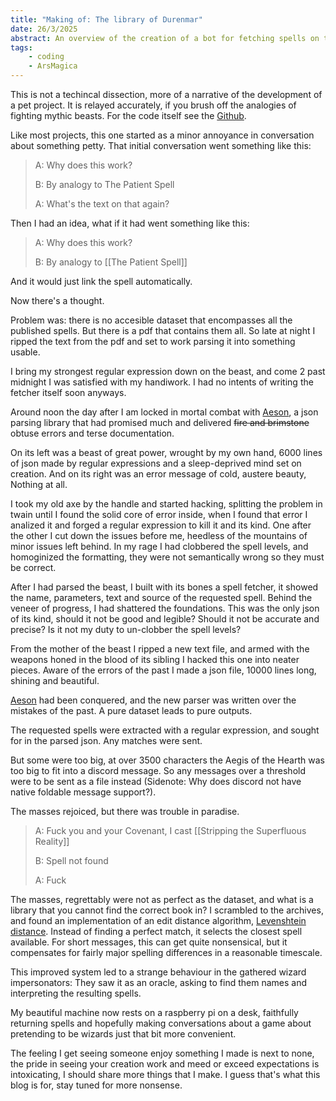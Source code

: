 ```yaml
---
title: "Making of: The library of Durenmar"
date: 26/3/2025
abstract: An overview of the creation of a bot for fetching spells on the ars magica discord server.
tags:
    - coding
    - ArsMagica
---
```

This is not a techincal dissection, more of a narrative of the development of a pet project.
It is relayed accurately, if you brush off the analogies of fighting mythic beasts.
For the code itself see the [Github](https://github.com/Zepeacedust/AutoLibrarian).

Like most projects, this one started as a minor annoyance in conversation about something petty.
That initial conversation went something like this:

> A: Why does this work?
>
> B: By analogy to The Patient Spell
>
> A: What's the text on that again?

Then I had an idea, what if it had went something like this:

> A: Why does this work?
>
> B: By analogy to [[The Patient Spell]]

And it would just link the spell automatically.

Now there's a thought.

Problem was: there is no accesible dataset that encompasses all the published spells.
But there is a pdf that contains them all.
So late at night I ripped the text from the pdf and set to work parsing it into something usable.

I bring my strongest regular expression down on the beast, and come 2 past midnight I was satisfied with my handiwork. I had no intents of writing the fetcher itself soon anyways.

Around noon the day after I am locked in mortal combat with [Aeson](https://hackage.haskell.org/package/aeson), a json parsing library that had promised much and delivered ~~fire and brimstone~~ obtuse errors and terse documentation.

On its left was a beast of great power, wrought by my own hand, 6000 lines of json made by regular expressions and a sleep-deprived mind set on creation. And on its right was an error message of cold, austere beauty, Nothing at all.

I took my old axe by the handle and started hacking, splitting the problem in twain until I found the solid core of error inside, when I found that error I analized it and forged a regular expression to kill it and its kind.
One after the other I cut down the issues before me, heedless of the mountains of minor issues left behind.
In my rage I had clobbered the spell levels, and homoginized the formatting, they were not semantically wrong so they must be correct.

After I had parsed the beast, I built with its bones a spell fetcher, it showed the name, parameters, text and source of the requested spell.
Behind the veneer of progress, I had shattered the foundations. This was the only json of its kind, should it not be good and legible?
Should it not be accurate and precise?
Is it not my duty to un-clobber the spell levels?

From the mother of the beast I ripped a new text file, and armed with the weapons honed in the blood of its sibling I hacked this one into neater pieces. Aware of the errors of the past I made a json file, 10000 lines long, shining and beautiful.

[Aeson](https://hackage.haskell.org/package/aeson) had been conquered, and the new parser was written over the mistakes of the past. A pure dataset leads to pure outputs.

The requested spells were extracted with a regular expression, and sought for in the parsed json.
Any matches were sent.

But some were too big, at over 3500 characters the Aegis of the Hearth was too big to fit into a discord message. So any messages over a threshold were to be sent as a file instead (Sidenote: Why does discord not have native foldable message support?).

The masses rejoiced, but there was trouble in paradise.

> A: Fuck you and your Covenant, I cast [[Stripping the Superfluous Reality]]
>
> B: Spell not found
>
> A: Fuck

The masses, regrettably were not as perfect as the dataset, and what is a library that you cannot find the correct book in?
I scrambled to the archives, and found an implementation of an edit distance algorithm, [Levenshtein distance](https://en.wikipedia.org/wiki/Levenshtein_distance). Instead of finding a perfect match, it selects the closest spell available.
For short messages, this can get quite nonsensical, but it compensates for fairly major spelling differences in a reasonable timescale.

This improved system led to a strange behaviour in the gathered wizard impersonators: They saw it as an oracle, asking to find them names and interpreting the resulting spells.

My beautiful machine now rests on a raspberry pi on a desk, faithfully returning spells and hopefully making conversations about a game about pretending to be wizards just that bit more convenient.

The feeling I get seeing someone enjoy something I made is next to none, the pride in seeing your creation work and meed or exceed expectations is intoxicating, I should share more things that I make.
I guess that's what this blog is for, stay tuned for more nonsense.
